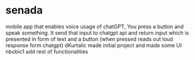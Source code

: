 # senada
mobile app that enables voice usage of chatGPT, You press a button and speak something. It send that input to chatgpt api and return input which is presented in form of text and a button (when pressed reads out loud response form chatgpt)
dKurtalic made initial project and made some UI
nbobic1 add rest of functionalities
